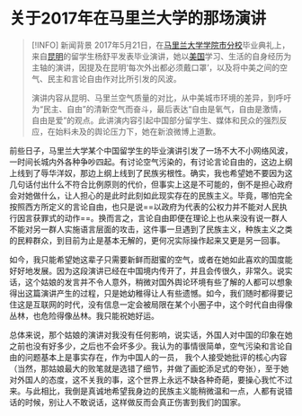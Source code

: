 # 关于2017年在马里兰大学的那场演讲

> [!INFO] 新闻背景
> 2017年5月21日，在[马里兰大学学院市分校](https://zh.wikipedia.org/wiki/%E9%A9%AC%E9%87%8C%E5%85%B0%E5%A4%A7%E5%AD%A6%E5%AD%A6%E9%99%A2%E5%B8%82%E5%88%86%E6%A0%A1 "马里兰大学学院市分校")毕业典礼上，来自[昆明](https://zh.wikipedia.org/wiki/%E6%98%86%E6%98%8E "昆明")的留学生杨舒平发表毕业演讲，她以[美国](https://zh.wikipedia.org/wiki/%E7%BE%8E%E5%9B%BD "美国")学习、生活的自身经历为主轴的演讲，因提及在昆明‘每次外出都必须戴口罩’，以及将中美之间的空气、民主和言论自由作对比所引发的风波。
> 
> 演讲内容从昆明、马里兰空气质量的对比，从中美城市环境的差异，到呼吁为“民主、自由”的清新空气而奋斗，最后表达“自由是氧气，自由是激情，自由是爱”的观点。此讲演内容引起中国部分留学生、媒体和民众的强烈反应，在始料未及的舆论压力下，她在新浪微博上道歉。

前些日子，马里兰大学某个中国留学生的毕业演讲引发了一场不大不小网络风波，一时间长城内外各种争吵四起。有讨论空气污染的，有讨论言论自由的，这边上纲上线到了辱华洋奴，那边上纲上线到了民族劣根性。确实，我也希望她不要因为这几句话付出什么不符合比例原则的代价，但事实上这是不可能的，倒不是担心政府会对她做什么，让人担心的是此时此刻如此现实存在的民族主义。毕竟，哪怕完全按照西方所定义的言论自由，也只是说==以政府为代表的公权力并不能对人民执行因言获罪式的动作==。换而言之，言论自由即便在理论上也从来没有说一群人不能对另一群人实施语言层面的攻击，这件事一旦遇到了民族主义，种族主义之类的民粹群众，到目前为止是基本无解的，更何况实际操作起来又更是另一回事。

如今，我只能希望她这辈子只需要新鲜而甜蜜的空气，或者在她如此喜欢的国度能好好地发展。因为这段演讲已经在中国境内传开了，并且会传很久，非常久。说实话，这个姑娘的发言并不令人意外，稍微对国外舆论环境有些了解的人都可以想象得出这篇演讲产生的过程，只是她幼稚得让人有些遗憾。如今，我们随时都得要记住这是互联网的时代，没有信息一定会被局限在某个小圈子中，这个时代自由得像丛林，也危险得像丛林。我只能祝她好运。

总体来说，那个姑娘的演讲对我没有任何影响，说实话，外国人对中国的印象在她之前也没有好多少，之后也不会坏多少。我认为的事情很简单，空气污染和言论自由的问题基本上是事实存在，作为中国人的一员， 我个人接受她批评的核心内容（当然，那姑娘最大的败笔就是选错了细节，并做了画蛇添足式的夸张），至于她对外国人的态度，这不关我的事，这个世界上永远不缺各种奇葩，要操心我忙不过来。与此相比，我倒是真诚地希望我身边的民族主义能稍微温和一点，人都有说错话的时候，别让人不敢说话，这样做反而会真正伤害到我们的国家。
